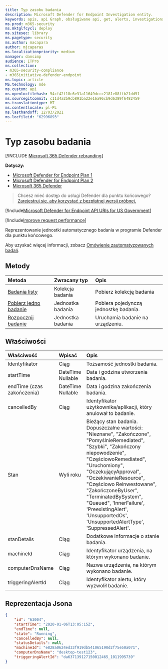```yaml
---
title: Typ zasobu badania
description: Microsoft Defender for Endpoint Investigation entity.
keywords: apis, api Graph, obsługiwane api, get, alerts, investigations
ms.prod: m365-security
ms.mktglfcycl: deploy
ms.sitesec: library
ms.pagetype: security
ms.author: macapara
author: mjcaparas
ms.localizationpriority: medium
manager: dansimp
audience: ITPro
ms.collection:
- m365-security-compliance
- m365initiative-defender-endpoint
ms.topic: article
MS.technology: mde
ms.custom: api
ms.openlocfilehash: 54cf42f18c6e31a11649dccc2181e88ffb21dd51
ms.sourcegitcommit: c11d4a2b9cb891ba22e16a96cb9d6389f6482459
ms.translationtype: MT
ms.contentlocale: pl-PL
ms.lasthandoff: 12/03/2021
ms.locfileid: "62996893"
---
```

# <a name="investigation-resource-type"></a>Typ zasobu badania

[!INCLUDE [Microsoft 365 Defender rebranding](../../includes/microsoft-defender.md)]

**Dotyczy:**
- [Microsoft Defender for Endpoint Plan 1](https://go.microsoft.com/fwlink/p/?linkid=2154037)
- [Microsoft Defender for Endpoint Plan 2](https://go.microsoft.com/fwlink/p/?linkid=2154037)
- [Microsoft 365 Defender](https://go.microsoft.com/fwlink/?linkid=2118804)

> Chcesz mieć dostęp do usługi Defender dla punktu końcowego? [Zarejestruj się, aby korzystać z bezpłatnej wersji próbnej.](https://signup.microsoft.com/create-account/signup?products=7f379fee-c4f9-4278-b0a1-e4c8c2fcdf7e&ru=https://aka.ms/MDEp2OpenTrial?ocid=docs-wdatp-exposedapis-abovefoldlink)

[!Include[Microsoft Defender for Endpoint API URIs for US Government](../../includes/microsoft-defender-api-usgov.md)]

[!Include[Improve request performance](../../includes/improve-request-performance.md)]

Reprezentowanie jednostki automatycznego badania w programie Defender dla punktu końcowego.

Aby uzyskać więcej informacji, zobacz [Omówienie zautomatyzowanych badań](automated-investigations.md).

## <a name="methods"></a>Metody

Metoda|Zwracany typ|Opis
:---|:---|:---
[Badania listy](get-investigation-collection.md)|Kolekcja badania|Pobierz kolekcję badania
[Pobierz jedno badanie](get-investigation-object.md)|Jednostka badania|Pobiera pojedynczą jednostkę badania.
[Rozpocznij badanie](initiate-autoir-investigation.md)|Jednostka badania|Uruchamia badanie na urządzeniu.

## <a name="properties"></a>Właściwości

Właściwość|Wpisać|Opis
:---|:---|:---
Identyfikator|Ciąg|Tożsamość jednostki badania. 
startTime|DateTime Nullable|Data i godzina utworzenia badania.
endTime (czas zakończenia)|DateTime Nullable|Data i godzina zakończenia badania.
cancelledBy|Ciąg|Identyfikator użytkownika/aplikacji, który anulował to badanie.
Stan|Wyli roku|Bieżący stan badania. Dopuszczalne wartości: "Nieznane", "Zakończone", "PomyślnieRemediated", "Szybki", "Zakończony niepowodzenie", "CzęściowoRemediated", "Uruchomiony", "OczekującyApproval", "OczekiwanieResource", "Częściowo Reinwestowane", "ZakończoneByUser", "TerminatedBySystem", "Queued", 'InnerFailure', 'PreexistingAlert', 'UnsupportedOs', 'UnsupportedAlertType', 'SuppressedAlert'.
stanDetails|Ciąg|Dodatkowe informacje o stanie badania.
machineId|Ciąg|Identyfikator urządzenia, na którym wykonano badanie.
computerDnsName|Ciąg|Nazwa urządzenia, na którym wykonano badanie.
triggeringAlertId|Ciąg|Identyfikator alertu, który wyzwolił badanie.

## <a name="json-representation"></a>Reprezentacja Jsona

```json
{
    "id": "63004",
    "startTime": "2020-01-06T13:05:15Z",
    "endTime": null,
    "state": "Running",
    "cancelledBy": null,
    "statusDetails": null,
    "machineId": "e828a0624ed33f919db541065190d2f75e50a071",
    "computerDnsName": "desktop-test123",
    "triggeringAlertId": "da637139127150012465_1011995739"
}
```
